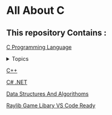 # All About C

## This repository Contains :

[C Programming Language](./C)

<details> <summary>								Topics</summary>

1.[Basic Data Types](./1_Basic)

2.[If Else](./2_if-Else-main)

3.[Loops](./3_loops-main)

4.[Array](./Array-main)

5.[Function](./5_Function-main)

6.[Switch](./6_Switch-main)

7.[Strings](./7_strings-main)

8.[Structure](./8_Structures-main)

9.[pointers](./9_pointers-main)

10.[Dynamic Memory](./10_Dynamic-Memory-Allocation-main)

11.[File Input Output](./11_File_IO-main)

12.[Pattern Printing Problem Solves](./12_Pattern-problem)

13.[Problem Solves](./13_Problem_Solving)

14.[Programming Hero 21-Days BootCamp](./14_bootcamp_Programming_Hero)

</details>



[C++](./C++)

[C# .NET](https://github.com/pranx2/.NET)

[Data Structures And Algorithoms](./DSA)

[Raylib Game Libary VS Code Ready](./Raylib_VS_code)
